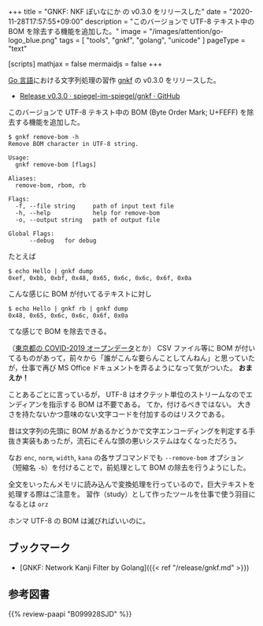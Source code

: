 +++
title = "GNKF: NKF ぽいなにか の v0.3.0 をリリースした"
date =  "2020-11-28T17:57:55+09:00"
description = "このバージョンで UTF-8 テキスト中の BOM を除去する機能を追加した。"
image = "/images/attention/go-logo_blue.png"
tags  = [ "tools", "gnkf", "golang", "unicode" ]
pageType = "text"

[scripts]
  mathjax = false
  mermaidjs = false
+++

[Go 言語][Go]における文字列処理の習作 [gnkf] の v0.3.0 をリリースした。

- [Release v0.3.0 · spiegel-im-spiegel/gnkf · GitHub](https://github.com/spiegel-im-spiegel/gnkf/releases/tag/v0.3.0)

このバージョンで UTF-8 テキスト中の BOM (Byte Order Mark; U+FEFF) を除去する機能を追加した。

```text
$ gnkf remove-bom -h
Remove BOM character in UTF-8 string.

Usage:
  gnkf remove-bom [flags]

Aliases:
  remove-bom, rbom, rb

Flags:
  -f, --file string     path of input text file
  -h, --help            help for remove-bom
  -o, --output string   path of output file

Global Flags:
      --debug   for debug
```

たとえば

```text
$ echo ﻿Hello | gnkf dump
0xef, 0xbb, 0xbf, 0x48, 0x65, 0x6c, 0x6c, 0x6f, 0x0a
```

こんな感じに BOM が付いてるテキストに対し

```text
$ echo ﻿Hello | gnkf rb | gnkf dump
0x48, 0x65, 0x6c, 0x6c, 0x6f, 0x0a
```

てな感じで BOM を除去できる。

（[東京都の COVID-2019 オープンデータ](https://catalog.data.metro.tokyo.lg.jp/dataset/t000010d0000000068 "東京都 新型コロナウイルス陽性患者発表詳細 - データセット - 東京都オープンデータカタログサイト")とか） CSV ファイル等に BOM が付いてるものがあって，前々から「誰がこんな要らんことしてんねん」と思っていたが，仕事で再び MS Office ドキュメントを弄るようになって気がついた。
**おまえか！**

ことあるごとに言っているが， UTF-8 はオクテット単位のストリームなのでエンディアンを指示する BOM は不要である。
てか，付けるべきではない。
大きさを持たないかつ意味のない文字コードを付加するのはリスクである。

昔は文字列の先頭に BOM があるかどうかで文字エンコーディングを判定する手抜き実装もあったが，流石にそんな頭の悪いシステムはなくなっただろう。

なお `enc`, `norm`, `width`, `kana` の各サブコマンドでも `--remove-bom` オプション（短縮名 `-b`）を付けることで，前処理として BOM の除去を行うようにした。

全文をいったんメモリに読み込んで変換処理を行っているので，巨大テキストを処理する際はご注意を。
習作（study）として作ったツールを仕事で使う羽目になるとは `orz`

ホンマ UTF-8 の BOM は滅びればいいのに。

[Go]: https://go.dev/
[gnkf]: https://github.com/spiegel-im-spiegel/gnkf "spiegel-im-spiegel/gnkf: Network Kanji Filter by Golang"

## ブックマーク

- [GNKF: Network Kanji Filter by Golang]({{< ref "/release/gnkf.md" >}})

## 参考図書

{{% review-paapi "B099928SJD" %}} <!-- プログラミング言語Go -->
